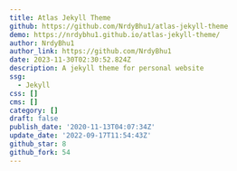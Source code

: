 ```yaml
---
title: Atlas Jekyll Theme
github: https://github.com/NrdyBhu1/atlas-jekyll-theme
demo: https://nrdybhu1.github.io/atlas-jekyll-theme/
author: NrdyBhu1
author_link: https://github.com/NrdyBhu1
date: 2023-11-30T02:30:52.824Z
description: A jekyll theme for personal website
ssg:
  - Jekyll
css: []
cms: []
category: []
draft: false
publish_date: '2020-11-13T04:07:34Z'
update_date: '2022-09-17T11:54:43Z'
github_star: 8
github_fork: 54
---
```

